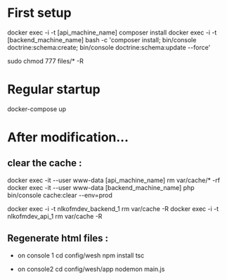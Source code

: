 # First setup

docker exec -i -t [api_machine_name] composer install
docker exec -i -t [backend_machine_name] bash -c 'composer install; bin/console doctrine:schema:create; bin/console doctrine:schema:update --force'

sudo chmod 777 files/* -R

# Regular startup

docker-compose up

# After modification...

## clear the cache :

docker exec -it --user www-data [api_machine_name] rm var/cache/* -rf
docker exec -it --user www-data [backend_machine_name] php bin/console cache:clear --env=prod

docker exec -i -t nlkofmdev_backend_1 rm var/cache -R
docker exec -i -t nlkofmdev_api_1 rm var/cache -R

## Regenerate html files :

* on console 1
cd config/wesh
npm install
tsc

* on console2
cd config/wesh/app
nodemon main.js
